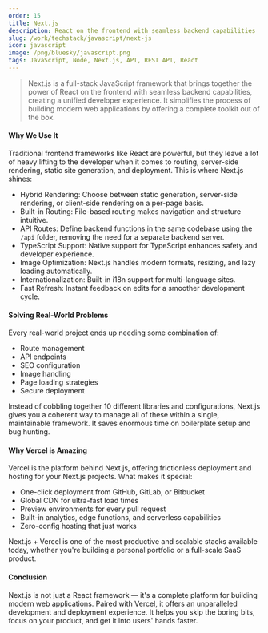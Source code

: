 ```yaml
---
order: 15
title: Next.js
description: React on the frontend with seamless backend capabilities
slug: /work/techstack/javascript/next-js
icon: javascript
image: /png/bluesky/javascript.png
tags: JavaScript, Node, Next.js, API, REST API, React
---
```


> Next.js is a full-stack JavaScript framework that brings together the power of React on the frontend with seamless backend capabilities, creating a unified developer experience. It simplifies the process of building modern web applications by offering a complete toolkit out of the box.

#### Why We Use It

Traditional frontend frameworks like React are powerful, but they leave a lot of heavy lifting to the developer when it comes to routing, server-side rendering, static site generation, and deployment. This is where Next.js shines:

- Hybrid Rendering: Choose between static generation, server-side rendering, or client-side rendering on a per-page basis.
- Built-in Routing: File-based routing makes navigation and structure intuitive.
- API Routes: Define backend functions in the same codebase using the `/api` folder, removing the need for a separate backend server.
- TypeScript Support: Native support for TypeScript enhances safety and developer experience.
- Image Optimization: Next.js handles modern formats, resizing, and lazy loading automatically.
- Internationalization: Built-in i18n support for multi-language sites.
- Fast Refresh: Instant feedback on edits for a smoother development cycle.

#### Solving Real-World Problems

Every real-world project ends up needing some combination of:

- Route management
- API endpoints
- SEO configuration
- Image handling
- Page loading strategies
- Secure deployment

Instead of cobbling together 10 different libraries and configurations, Next.js gives you a coherent way to manage all of these within a single, maintainable framework. It saves enormous time on boilerplate setup and bug hunting.

#### Why Vercel is Amazing

Vercel is the platform behind Next.js, offering frictionless deployment and hosting for your Next.js projects. What makes it special:

- One-click deployment from GitHub, GitLab, or Bitbucket
- Global CDN for ultra-fast load times
- Preview environments for every pull request
- Built-in analytics, edge functions, and serverless capabilities
- Zero-config hosting that just works

Next.js + Vercel is one of the most productive and scalable stacks available today, whether you're building a personal portfolio or a full-scale SaaS product.

#### Conclusion

Next.js is not just a React framework — it's a complete platform for building modern web applications. Paired with Vercel, it offers an unparalleled development and deployment experience. It helps you skip the boring bits, focus on your product, and get it into users' hands faster.
